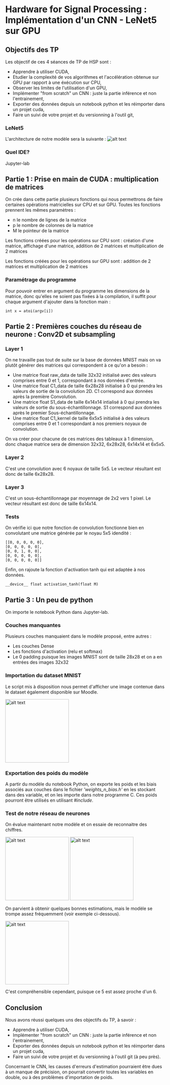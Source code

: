 # **Hardware for Signal Processing : Implémentation d'un CNN - LeNet5 sur GPU**

## Objectifs des TP

Les objectif de ces 4 séances de TP de HSP sont :
- Apprendre à utiliser CUDA,
- Etudier la complexité de vos algorithmes et l'accélération obtenue sur GPU par rapport à une éxécution sur CPU,
- Observer les limites de l'utilisation d'un GPU,
- Implémenter "from scratch" un CNN : juste la partie inférence et non l'entrainement,
- Exporter des données depuis un notebook python et les réimporter dans un projet cuda,
- Faire un suivi de votre projet et du versionning à l'outil git,

### LeNet5

L'architecture de notre modèle sera la suivante :
![alt text](https://www.datasciencecentral.com/wp-content/uploads/2021/10/1lvvWF48t7cyRWqct13eU0w.jpeg)

### Quel IDE?

Jupyter-lab

## Partie 1 : Prise en main de CUDA : multiplication de matrices

On crée dans cette partie plusieurs fonctions qui nous permettrons de faire certaines opérations matricielles sur CPU et sur GPU.
Toutes les fonctions prennent les mêmes paramètres :
- n le nombre de lignes de la matrice
- p le nombre de colonnes de la matrice
- M le pointeur de la matrice

Les fonctions créées pour les opérations sur CPU sont : création d'une matrice, affichage d'une matrice, addition de 2 matrices et multiplication de 2 matrices

Les fonctions créées pour les opérations sur GPU sont : addition de 2 matrices et multiplication de 2 matrices


### Paramétrage du programme

Pour pouvoir entrer en argument du programme les dimensions de la matrice, donc qu'elles ne soient pas fixées à la compilation, il suffit pour chaque argument  d'ajouter dans la fonction main : 
```
int x = atoi(argv[i])
```

## Partie 2 : Premières couches du réseau de neurone : Conv2D et subsampling

### Layer 1

On ne travaille pas tout de suite sur la base de données MNIST mais on va plutôt générer des matrices qui correspondent à ce qu'on a besoin :
- Une matrice float raw_data de taille 32x32 initialisé avec des valeurs comprises entre 0 et 1, correspondant à nos données d'entrée.
- Une matrice float C1_data de taille 6x28x28 initialisé à 0 qui prendra les valeurs de sortie de la convolution 2D. C1 correspond aux données après la première Convolution.
- Une matrice float S1_data de taille 6x14x14 intialisé à 0 qui prendra les valeurs de sortie du sous-échantillonnage. S1 correspond aux données après le premier Sous-échantillonnage.
- Une matrice float C1_kernel de taille 6x5x5 initialisé à des valeurs comprises entre 0 et 1 correspondant à nos premiers noyaux de convolution.

On va créer pour chacune de ces matrices des tableaux à 1 dimension, donc chaque matrice sera de dimension 32x32, 6x28x28, 6x14x14 et 6x5x5.

### Layer 2

C'est une convolution avec 6 noyaux de taille 5x5. Le vecteur résultant est donc de taille 6x28x28.

### Layer 3

C'est un sous-échantillonnage par moyennage de 2x2 vers 1 pixel. Le vecteur résultant est donc de taille 6x14x14.

### Tests

On vérifie ici que notre fonction de convolution fonctionne bien en convolutant une matrice générée par le noyau 5x5 idendité :
```
[[0, 0, 0, 0, 0],
[0, 0, 0, 0, 0],
[0, 0, 1, 0, 0],
[0, 0, 0, 0, 0],
[0, 0, 0, 0, 0]]
```

Enfin, on rajoute la fonction d'activation tanh qui est adaptée à nos données.

```
__device__ float activation_tanh(float M)
```

## Partie 3 : Un peu de python

On importe le notebook Python dans Jupyter-lab.

### Couches manquantes

Plusieurs couches manquaient dans le modèle proposé, entre autres :
- Les couches Dense
- Les fonctions d'activation (relu et softmax)
- Le 0 padding puisque les images MNIST sont de taille 28x28 et on a en entrées des images 32x32

### Importation du dataset MNIST

Le script mis à disposition nous permet d'afficher une image contenue dans le dataset également disponible sur Moodle.

<img src="https://zupimages.net/up/22/02/buqw.png" alt="alt text" width="200" />

### Exportation des poids du modèle

A partir du modèle du notebook Python, on exporte les poids et les biais associés aux couches dans le fichier *'weights_n_bias.h'* en les stockant dans des variable, et on les importe dans notre programme C. Ces poids pourront être utilisés en utilisant *#include*.

### Test de notre réseau de neurones

On évalue maintenant notre modèle et on essaie de reconnaitre des chiffres.

<img src="https://zupimages.net/up/22/02/h8ta.png" alt="alt text" width="200" /> <img src="https://zupimages.net/up/22/02/m8xd.png" alt="alt text" width="200" />

On parvient à obtenir quelques bonnes estimations, mais le modèle se trompe assez fréquemment (voir exemple ci-dessous).

<img src="https://zupimages.net/up/22/02/agej.png" alt="alt text" width="200" />

C'est compréhensible cependant, puisque ce 5 est assez proche d'un 6.


## Conclusion

Nous avons réussi quelques uns des objectifs du TP, à savoir :
- Apprendre à utiliser CUDA,
- Implémenter "from scratch" un CNN : juste la partie inférence et non l'entrainement,
- Exporter des données depuis un notebook python et les réimporter dans un projet cuda,
- Faire un suivi de votre projet et du versionning à l'outil git (à peu près).

Concernant le CNN, les causes d'erreurs d'estimation pourraient être dues à un manque de précision, on pourrait convertir toutes les variables en double, ou à des problèmes d'importation de poids.
